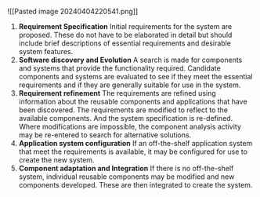 ![[Pasted image 20240404220541.png]]
1. **Requirement Specification**
	Initial requirements for the system are proposed. 
	These do not have to be elaborated in detail but should include brief descriptions of essential requirements and desirable system features. 
2. **Software discovery and Evolution**
	A search is made for components and systems that provide the functionality required.
	Candidate components and systems are evaluated to see if they meet the essential requirements and if they are generally suitable for use in the system.
3. **Requirement refinement**
	The requirements are refined using information about the reusable components and applications that have been discovered.
	The requirements are modified to reflect to the available components. And the system specification is re-defined. Where modifications are impossible, the component analysis activity may be re-entered to search for alternative solutions. 
4. **Application system configuration**
	If an off-the-shelf application system that meet the requirements is available, it may be configured for use to create the new system.
5. **Component adaptation and Integration**
	If there is no off-the-shelf system, individual reusable components may be modified and new components developed. 
	These are then integrated to create the system.